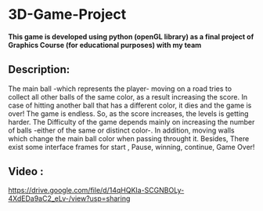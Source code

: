# 3D-Game-Project
#### This game is developed using python (openGL library) as a final project of Graphics Course (for educational purposes) with my team

## Description:
The main ball -which represents the player- moving on a road tries to collect all other balls of the same color, as a result increasing the score. In case of hitting another ball that has a different color, it dies and the game is over!
The game is endless. So, as the score increases, the levels is getting harder. The Difficulty of the game depends mainly on increasing the number of balls -either of the same or distinct color-. In addition, moving walls which change the main ball color when passing throught it.
Besides, There exist some interface frames for start , Pause, winning, continue, Game Over!

## Video : 
https://drive.google.com/file/d/14qHQKIa-SCGNBOLy-4XdEDa9aC2_eLv-/view?usp=sharing
